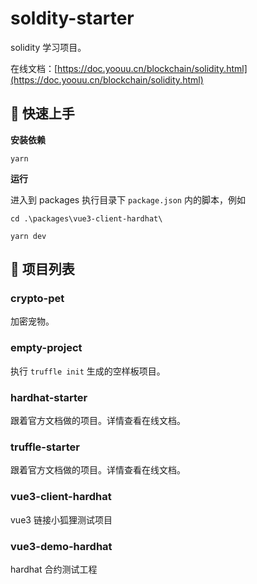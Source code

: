 # soldity-starter

solidity 学习项目。

在线文档：[https://doc.yoouu.cn/blockchain/solidity.html](https://doc.yoouu.cn/blockchain/solidity.html)



## 📌 快速上手

**安装依赖**

```shell
yarn
```

**运行**

进入到 packages 执行目录下 `package.json` 内的脚本，例如

```shell
cd .\packages\vue3-client-hardhat\

yarn dev
```

## 📌 项目列表

### crypto-pet

加密宠物。

### empty-project

执行 `truffle init` 生成的空样板项目。

### hardhat-starter

跟着官方文档做的项目。详情查看在线文档。

### truffle-starter

跟着官方文档做的项目。详情查看在线文档。

### vue3-client-hardhat

vue3 链接小狐狸测试项目

### vue3-demo-hardhat

hardhat 合约测试工程
